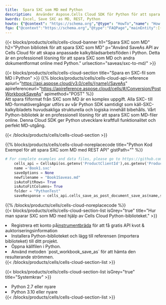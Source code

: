 ```yaml
---
title:  Spara SXC som MD med Python
description:  Använder Aspose.Cells Cloud SDK för Python för att spara SXC-formatfil som MD-formatfil.
kwords: Excel, Save SXC as MD, REST, Python
howto: {"@context": "https://schema.org","@type": "HowTo","name": "How to save SXC as MD using the Cells Cloud Python library.","description": "How to save SXC as MD using the Cells Cloud Python library.","image": {"@type": "ImageObject"},"url": "/python/saveas/sxc-to-md/","step": [{ "@type": "HowToStep","name": "How to save SXC as MD using the Cells Cloud Python library. step 1", "image": {"@type": "ImageObject",},"url": "/python/saveas/sxc-to-md/","text": "Register an account at <a href='https://dashboard.aspose.cloud/'>Dashboard</a> to get free API quota & authorization details",},{ "@type": "HowToStep","name": "How to save SXC as MD using the Cells Cloud Python library. step 1", "image": {"@type": "ImageObject",},"url": "/python/saveas/sxc-to-md/","text": "Install Python library and add the reference (import the library) to your project.",},{ "@type": "HowToStep","name": "How to save SXC as MD using the Cells Cloud Python library. step 1", "image": {"@type": "ImageObject",},"url": "/python/saveas/sxc-to-md/","text": "Open the source file in Python.",},{ "@type": "HowToStep","name": "How to save SXC as MD using the Cells Cloud Python library. step 1", "image": {"@type": "ImageObject",},"url": "/python/saveas/sxc-to-md/","text": "Use the `post_workbook_save_as` method to retrieve the resulting stream.",}, ],"supply": {"@type": "HowToSupply","name": "document"},"tool": [{"@type": "HowToTool","name": "PyCharm, Visual Studio Code, Sublime, Eclipse"},{"@type": "HowToTool","name": "Aspose Cells"}],"totalTime": "PT6M"}
fqa: {"@context":"https://schema.org","@type":"FAQPage","mainEntity":[{"@type":"Question","name":"Why save file as other formats file in C# using REST API?","acceptedAnswer":{"@type":"Answer","text":"Documents are encoded in many ways, and some files may be incompatible with the software you use. To open and read such files, just save them as appropriate file formats.<br/><ol><li>Install .NET SDK and add the reference (import the library) to your project.</li><li>Open the source file in C# using REST API.</li><li>Call the PostWorkbookSaveAsRequest() method, passing an output filename with required extension.</li><li>Get the result of save as a separate file.</li></ol>"}},{"@type":"Question","name":"What file formats can I save as with your C# library?","acceptedAnswer":{"@type":"Answer","text":"We support a variety of file formats for conversion using .NET library, including XLSX, Excel, xls , PDF, CSV, HTML, Markdown, XML, PNG, JPG, TIFF, Json, TXT and many more."}},{"@type":"Question","name":"What is the maximum allowed file size for conversion using this .NET library?","acceptedAnswer":{"@type":"Answer","text":"There are no file size limits for format conversions using .NET library."}}]}
---
```

{{< blocks/products/cells/cells-cloud-banner h1="Spara SXC som MD" h2="Python bibliotek för att spara SXC som MD" p="Använd SaveAs API av Cells Cloud för att skapa anpassade kalkylbladsarbetsflöden i Python. Detta är en professionell lösning för att spara SXC som MD och andra dokumentformat online med Python." urlsection="saveas/sxc-to-md/" >}}

{{< blocks/products/cells/cells-cloud-section title="Spara en SXC-fil som MD i Python" >}}
{{% blocks/products/cells/cells-cloud-api-reference apiurl="https://api.aspose.cloud/v3.0/cells/{name}/SaveAs" apireferenceurl="https://apireference.aspose.cloud/cells/#/Conversion/PostWorkbookSaveAs" apimethod="POST" %}}
<br/>
Att spara filformat från SXC som MD är en komplex uppgift. Alla SXC- till MD-formatövergångar utförs av vår Python SDK samtidigt som käll-SXC-kalkylbladets huvudsakliga strukturella och logiska innehåll bibehålls. Vårt Python-bibliotek är en professionell lösning för att spara SXC som MD-filer online. Denna Cloud SDK ger Python utvecklare kraftfull funktionalitet och perfekt MD-utgång.

{{< /blocks/products/cells/cells-cloud-section >}}

{{% blocks/products/cells/cells-cloud-noreplacecode title="Python Kod Exempel för att spara SXC som MD med REST API" gistPath="" %}}
  
```python
# For complete examples and data files, please go to https://github.com/aspose-cells-cloud/aspose-cells-cloud-python/
    cells_api = CellsApi(os.getenv('ProductClientId'),os.getenv('ProductClientSecret'))
    name ='Book1.sxc'    
    saveOptions = None
    newfilename = "Book1Saveas.md"
    isAutoFitRows= True
    isAutoFitColumns= True
    folder = "PythonTest"
    saveResponse = cells_api.cells_save_as_post_document_save_as(name,save_options=saveOptions, newfilename=(folder +'/' + newfilename),folder=folder)
```
  
{{% /blocks/products/cells/cells-cloud-noreplacecode %}}
<br/>
{{< blocks/products/cells/cells-cloud-section-list isGrey="true" title="Hur man sparar SXC som MD med hjälp av Cells Cloud Python-biblioteket." >}}
<li> Registrera ett konto på<a href="https://dashboard.aspose.cloud/">instrumentbräda</a> för att få gratis API kvot & auktoriseringsinformation</li>
<li>Installera Python-biblioteket och lägg till referensen (importera biblioteket) till ditt projekt.</li>
<li>Öppna källfilen i Python.</li>
<li>Använd metoden `post_workbook_save_as` för att hämta den resulterande strömmen.</li>
{{< /blocks/products/cells/cells-cloud-section-list >}}

{{< blocks/products/cells/cells-cloud-section-list isGrey="true" title="Systemkrav" >}}
<li>Python 2.7 eller nyare</li>
<li>Python 3.10 eller nyare</li>
{{< /blocks/products/cells/cells-cloud-section-list >}}
